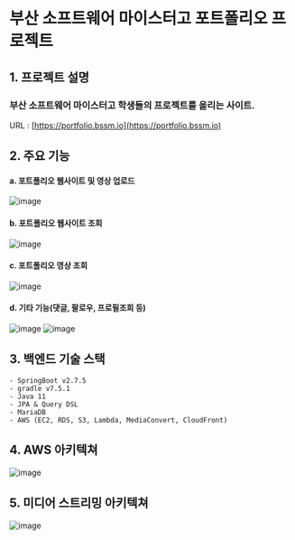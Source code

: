 # 부산 소프트웨어 마이스터고 포트폴리오 프로젝트  
  

## 1. 프로젝트 설명  
### 부산 소프트웨어 마이스터고 학생들의 프로젝트를 올리는 사이트.
URL : [https://portfolio.bssm.io](https://portfolio.bssm.io)

## 2. 주요 기능
#### a. 포트폴리오 웹사이트 및 영상 업로드
![image](https://user-images.githubusercontent.com/41176426/227722242-035b903d-5ce8-45f7-a958-21febc821f87.png)

#### b. 포트폴리오 웹사이트 조회
![image](https://user-images.githubusercontent.com/41176426/227721986-e931a076-5001-4e41-b207-69b3dc78d1e9.png)

#### c. 포트폴리오 영상 조회
![image](https://user-images.githubusercontent.com/41176426/227722060-91f05441-9d3b-4da3-8416-bbddd425f892.png)

#### d. 기타 기능(댓글, 팔로우, 프로필조회 등)
![image](https://user-images.githubusercontent.com/41176426/227722162-5d4f0913-a35e-44c2-b985-6bf3669f38fc.png)
![image](https://user-images.githubusercontent.com/41176426/227722168-0260fd82-1a39-4493-b91b-944ef02366e7.png)


## 3. 백엔드 기술 스택
```
- SpringBoot v2.7.5
- gradle v7.5.1
- Java 11
- JPA & Query DSL
- MariaDB
- AWS (EC2, RDS, S3, Lambda, MediaConvert, CloudFront)
```

## 4. AWS 아키텍쳐
![image](https://user-images.githubusercontent.com/41176426/227720762-0bfdf0ed-6c66-45fd-862a-8b5b57c01006.png)

## 5. 미디어 스트리밍 아키텍쳐
![image](https://user-images.githubusercontent.com/41176426/227720795-68585583-08d8-447a-8bbb-ddc8d10c205c.png)

